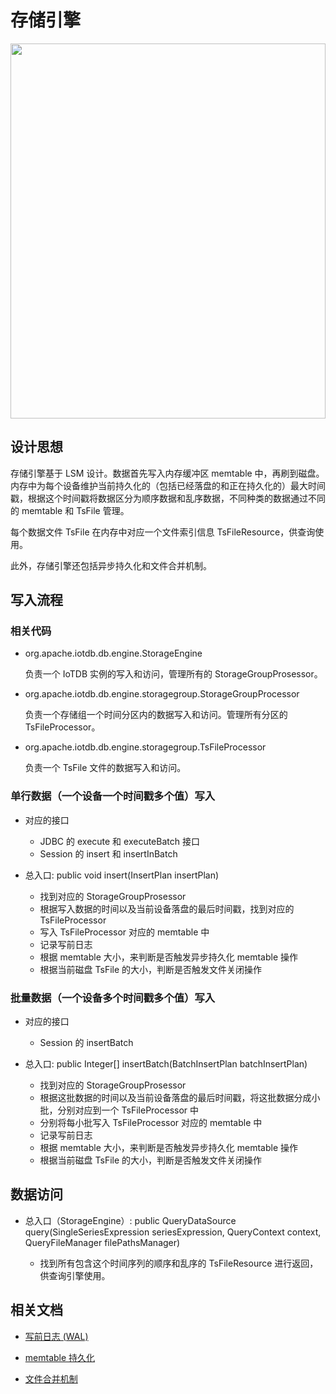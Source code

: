 <!--

    Licensed to the Apache Software Foundation (ASF) under one
    or more contributor license agreements.  See the NOTICE file
    distributed with this work for additional information
    regarding copyright ownership.  The ASF licenses this file
    to you under the Apache License, Version 2.0 (the
    "License"); you may not use this file except in compliance
    with the License.  You may obtain a copy of the License at

        http://www.apache.org/licenses/LICENSE-2.0

    Unless required by applicable law or agreed to in writing,
    software distributed under the License is distributed on an
    "AS IS" BASIS, WITHOUT WARRANTIES OR CONDITIONS OF ANY
    KIND, either express or implied.  See the License for the
    specific language governing permissions and limitations
    under the License.

-->

# 存储引擎

<img style="width:100%; max-width:800px; max-height:600px; margin-left:auto; margin-right:auto; display:block;" src="https://user-images.githubusercontent.com/19167280/73625255-03fe2680-467f-11ea-91ae-64407ef1125c.png">

## 设计思想

存储引擎基于 LSM 设计。数据首先写入内存缓冲区 memtable 中，再刷到磁盘。内存中为每个设备维护当前持久化的（包括已经落盘的和正在持久化的）最大时间戳，根据这个时间戳将数据区分为顺序数据和乱序数据，不同种类的数据通过不同的 memtable 和 TsFile 管理。

每个数据文件 TsFile 在内存中对应一个文件索引信息 TsFileResource，供查询使用。

此外，存储引擎还包括异步持久化和文件合并机制。

## 写入流程

### 相关代码

* org.apache.iotdb.db.engine.StorageEngine

	负责一个 IoTDB 实例的写入和访问，管理所有的 StorageGroupProsessor。
	
* org.apache.iotdb.db.engine.storagegroup.StorageGroupProcessor

	负责一个存储组一个时间分区内的数据写入和访问。管理所有分区的TsFileProcessor。

* org.apache.iotdb.db.engine.storagegroup.TsFileProcessor

	负责一个 TsFile 文件的数据写入和访问。
	
	
### 单行数据（一个设备一个时间戳多个值）写入

* 对应的接口
	* JDBC 的 execute 和 executeBatch 接口
	* Session 的 insert 和 insertInBatch

* 总入口: public void insert(InsertPlan insertPlan)
	* 找到对应的 StorageGroupProsessor
	* 根据写入数据的时间以及当前设备落盘的最后时间戳，找到对应的 TsFileProcessor
	* 写入 TsFileProcessor 对应的 memtable 中
	* 记录写前日志
	* 根据 memtable 大小，来判断是否触发异步持久化 memtable 操作
	* 根据当前磁盘 TsFile 的大小，判断是否触发文件关闭操作

### 批量数据（一个设备多个时间戳多个值）写入

* 对应的接口
	* Session 的 insertBatch

* 总入口: public Integer[] insertBatch(BatchInsertPlan batchInsertPlan)
	* 找到对应的 StorageGroupProsessor
	* 根据这批数据的时间以及当前设备落盘的最后时间戳，将这批数据分成小批，分别对应到一个 TsFileProcessor 中
	* 分别将每小批写入 TsFileProcessor 对应的 memtable 中
	* 记录写前日志
	* 根据 memtable 大小，来判断是否触发异步持久化 memtable 操作
	* 根据当前磁盘 TsFile 的大小，判断是否触发文件关闭操作


## 数据访问

* 总入口（StorageEngine）: public QueryDataSource query(SingleSeriesExpression seriesExpression, QueryContext context,
      QueryFileManager filePathsManager)
      
	* 找到所有包含这个时间序列的顺序和乱序的 TsFileResource 进行返回，供查询引擎使用。

## 相关文档

* [写前日志 (WAL)](https://iotdb.apache.org/#/SystemDesign/progress/chap4/sec2)

* [memtable 持久化](https://iotdb.apache.org/#/SystemDesign/progress/chap4/sec3)

* [文件合并机制](https://iotdb.apache.org/#/SystemDesign/progress/chap4/sec4)